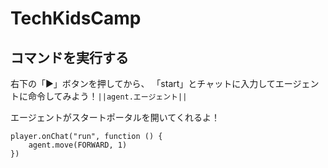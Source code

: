 <!-- ### @hideIteration true -->
# TechKidsCamp

## コマンドを実行する

右下の「▶」ボタンを押してから、
「start」とチャットに入力してエージェントに命令してみよう！``||agent.エージェント||``

エージェントがスタートポータルを開いてくれるよ！


```template
player.onChat("run", function () {
    agent.move(FORWARD, 1)
})
```
